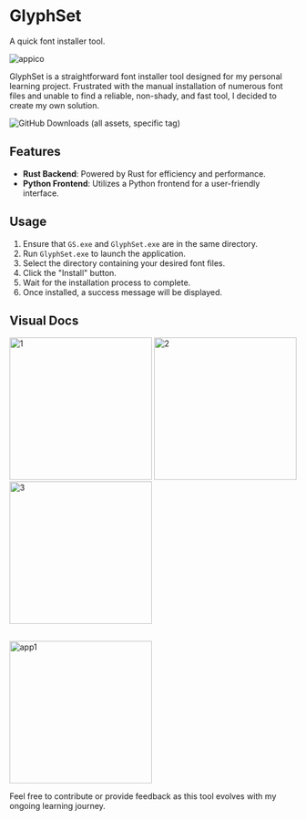 # GlyphSet
A quick font installer tool.

![appico](https://github.com/2alf/GlyphSet/assets/113948114/fb8a95a4-f25a-4edd-ae12-8ede1e9378cd) 

GlyphSet is a straightforward font installer tool designed for my personal learning project. Frustrated with the manual installation of numerous font files and unable to find a reliable, non-shady, and fast tool, I decided to create my own solution.

![GitHub Downloads (all assets, specific tag)](https://img.shields.io/github/downloads/2alf/GlyphSet/font/total?style=for-the-badge&label=INSTALLS%40v1&color=3E9544)


## Features
- **Rust Backend**: Powered by Rust for efficiency and performance.
- **Python Frontend**: Utilizes a Python frontend for a user-friendly interface.

## Usage
1. Ensure that `GS.exe` and `GlyphSet.exe` are in the same directory.
2. Run `GlyphSet.exe` to launch the application.
3. Select the directory containing your desired font files.
4. Click the "Install" button.
5. Wait for the installation process to complete.
6. Once installed, a success message will be displayed.

## Visual Docs

<img src="https://github.com/2alf/GlyphSet/assets/113948114/7afb0d43-8865-4ca1-8e12-27e706b0e8f2" alt="1" width="250"/>
<img src="https://github.com/2alf/GlyphSet/assets/113948114/6d5110ba-f9db-42ba-b542-3824434da82a" alt="2" width="250"/>
<img src="https://github.com/2alf/GlyphSet/assets/113948114/577fb7ed-7ca1-4d9d-a327-56becf2c1642" alt="3" width="250"/>


## 
<img src="https://github.com/2alf/GlyphSet/assets/113948114/aad7fe4f-21a5-42fd-83b8-4bfa98e2b750" alt="app1" width="250"/>


Feel free to contribute or provide feedback as this tool evolves with my ongoing learning journey.


